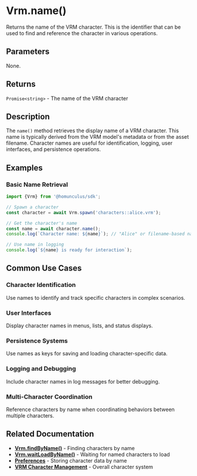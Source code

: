 # Vrm.name()

Returns the name of the VRM character. This is the identifier that can be used to find and reference the character in
various operations.

## Parameters

None.

## Returns

`Promise<string>` - The name of the VRM character

## Description

The `name()` method retrieves the display name of a VRM character. This name is typically derived from the VRM model's
metadata or from the asset filename. Character names are useful for identification, logging, user interfaces, and
persistence operations.

## Examples

### Basic Name Retrieval

```typescript
import {Vrm} from '@homunculus/sdk';

// Spawn a character
const character = await Vrm.spawn('characters::alice.vrm');

// Get the character's name
const name = await character.name();
console.log(`Character name: ${name}`); // "Alice" or filename-based name

// Use name in logging
console.log(`${name} is ready for interaction`);
```

## Common Use Cases

### Character Identification

Use names to identify and track specific characters in complex scenarios.

### User Interfaces

Display character names in menus, lists, and status displays.

### Persistence Systems

Use names as keys for saving and loading character-specific data.

### Logging and Debugging

Include character names in log messages for better debugging.

### Multi-Character Coordination

Reference characters by name when coordinating behaviors between multiple characters.

## Related Documentation

- **[Vrm.findByName()](findByName.md)** - Finding characters by name
- **[Vrm.waitLoadByName()](./waitLoadByName.md)** - Waiting for named characters to load
- **[Preferences](../preferences/index.md)** - Storing character data by name
- **[VRM Character Management](index.md)** - Overall character system